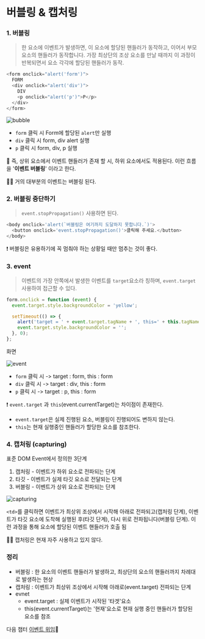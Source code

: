 # 버블링 & 캡처링

### 1. 버블링

> 한 요소에 이벤트가 발생하면, 이 요소에 할당된 핸들러가 동작하고, 이어서 부모 요소의 핸들러가 동작합니다. 가장 최상단의 조상 요소를 만날 때까지 이 과정이 반복되면서 요소 각각에 할당된 핸들러가 동작.

```js
<form onclick="alert('form')">
  FORM
  <div onclick="alert('div')">
    DIV
    <p onclick="alert('p')">P</p>
  </div>
</form>
```

![bubble](./bubble.png)

- `form` 클릭 시 Form에 할당된 `alert`만 실행
- `div` 클릭 시 form, div alert 실행
- `p` 클릭 시 form, div, p 실행

💌 즉, 상위 요소에서 이벤트 핸들러가 존재 할 시, 하위 요소에서도 적용된다.
이런 흐름을 '**이벤트 버블링**' 이라고 한다.

🕵️‍♂️ 거의 대부분의 이벤트는 버블링 된다.

### 2. 버블링 중단하기

> `event.stopPropagation()` 사용하면 된다.

```js
<body onclick='alert(`버블링은 여기까지 도달하지 못합니다.`)'>
  <button onclick='event.stopPropagation()'>클릭해 주세요.</button>
</body>
```

❗ 버블링은 유용하기에 꼭 멈춰야 하는 상황일 때만 멈추는 것이 좋다.

### 3. event

> 이벤트의 가장 안쪽에서 발생한 이벤트를 `target`요소라 칭하며, `event.target` 사용하여 접근할 수 있다.

```js
form.onclick = function (event) {
  event.target.style.backgroundColor = 'yellow';

  setTimeout(() => {
    alert('target = ' + event.target.tagName + ', this=' + this.tagName);
    event.target.style.backgroundColor = '';
  }, 0);
};
```

화면

![event](./event.png)

- `form` 클릭 시 -> target : form, this : form
- `div` 클릭 시 -> target : div, this : form
- `p` 클릭 시 -> target : p, this : form

❗ `event.target` 과 `this`(event.currentTarget)는 차이점이 존재한다.

- `event.target`은 실제 진행된 요소, 버블링이 진행되어도 변하지 않는다.
- `this`는 현재 실행중인 핸들러가 할당한 요소를 참조한다.

### 4. 캡처링 (capturing)

표준 DOM Event에서 정의한 3단계

1. 캡처링 - 이벤트가 하위 요소로 전파되는 단계
2. 타깃 - 이벤트가 실제 타깃 요소로 전달되는 단계
3. 버블링 - 이벤트가 상위 요소로 전파되는 단계

![capturing](./capturing.png)

`<td>`를 클릭하면 이벤트가 최상위 조상에서 시작해 아래로 전파되고(캡처링 단계), 이벤트가 타깃 요소에 도착해 실행된 후(타깃 단계), 다시 위로 전파됩니다(버블링 단계). 이런 과정을 통해 요소에 할당된 이벤트 핸들러가 호출 됨

🕵️‍♂️ 캡처링은 현재 자주 사용하고 있지 않다.

### 정리

- 버블링 : 한 요소의 이벤트 핸들러가 발생하고, 최상단의 요소의 핸들러까지 차례대로 발생하는 현상
- 캡처링 : 이벤트가 최상위 조상에서 시작해 아래로(event.target) 전파되는 단계
- evnet
  - event.target : 실제 이벤트가 시작된 '타겟'요소
  - this(event.currentTarget)는 '현재'요소로 현재 실행 중인 핸들러가 할당된 요소를 참조

다음 챕터 [이벤트 위임](https://github.com/wooritech/wooricamp-2th/blob/main/js/sangwon/study09_eventDelegation.md)🎵
